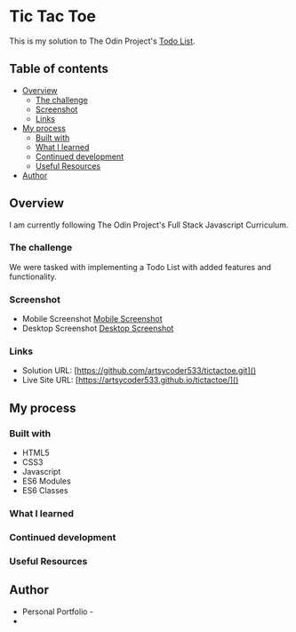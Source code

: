# Tic Tac Toe

This is my solution to The Odin Project's [Todo List](https://www.theodinproject.com/paths/full-stack-javascript/courses/javascript/lessons/todo-list).

## Table of contents

- [Overview](#overview)
  - [The challenge](#the-challenge)
  - [Screenshot](#screenshot)
  - [Links](#links)
- [My process](#my-process)
  - [Built with](#built-with)
  - [What I learned](#what-i-learned)
  - [Continued development](#continued-development)
  - [Useful Resources](#useful-resources)
- [Author](#author)

## Overview

I am currently following The Odin Project's Full Stack Javascript Curriculum.   

### The challenge

We were tasked with implementing a Todo List with added features and functionality.



### Screenshot

- Mobile Screenshot [Mobile Screenshot]()
- Desktop Screenshot [Desktop Screenshot]()

### Links

- Solution URL: [https://github.com/artsycoder533/tictactoe.git]()
- Live Site URL: [https://artsycoder533.github.io/tictactoe/]()

## My process



### Built with

- HTML5
- CSS3
- Javascript 
- ES6 Modules
- ES6 Classes

### What I learned


### Continued development



### Useful Resources



## Author

- Personal Portfolio - []()
- 